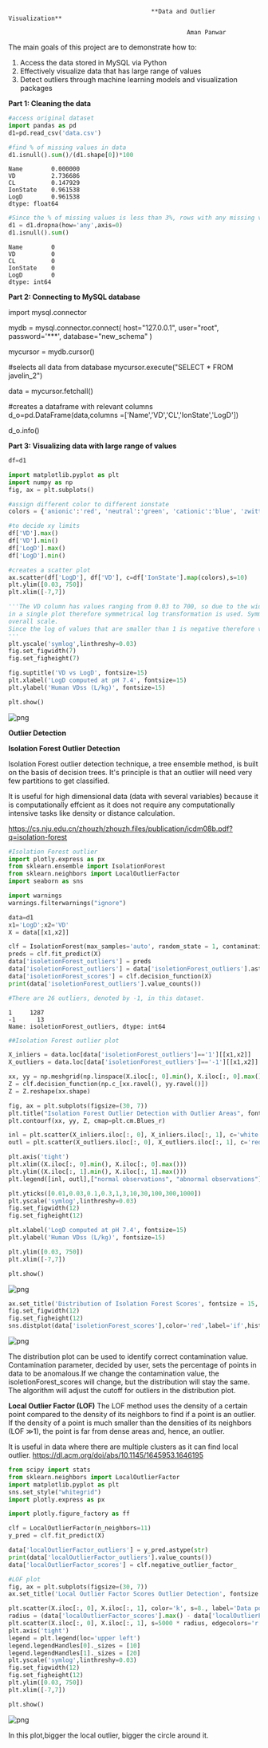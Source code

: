 
                                            **Data and Outlier Visualization**
                                            
                                                      Aman Panwar

The main goals of this project are to demonstrate how to:

1. Access the data stored in MySQL via Python
2. Effectively visualize data that has large range of values
3. Detect outliers through machine learning models and visualization packages

**Part 1: Cleaning the data**


```python
#access original dataset
import pandas as pd
d1=pd.read_csv('data.csv')

#find % of missing values in data
d1.isnull().sum()/(d1.shape[0])*100

```




    Name        0.000000
    VD          2.736686
    CL          0.147929
    IonState    0.961538
    LogD        0.961538
    dtype: float64




```python
#Since the % of missing values is less than 3%, rows with any missing values were removed
d1 = d1.dropna(how='any',axis=0) 
d1.isnull().sum()
```




    Name        0
    VD          0
    CL          0
    IonState    0
    LogD        0
    dtype: int64



**Part 2: Connecting to MySQL database**

import mysql.connector

mydb = mysql.connector.connect(
  host="127.0.0.1",
  user="root",
  password='***',
  database="new_schema"
)

mycursor = mydb.cursor()

#selects all data from database
mycursor.execute("SELECT * FROM javelin_2")

data = mycursor.fetchall()

#creates a dataframe with relevant columns
d_o=pd.DataFrame(data,columns =['Name','VD','CL','IonState','LogD']) 

d_o.info()


**Part 3: Visualizing data with large range of values**


```python
df=d1

import matplotlib.pyplot as plt
import numpy as np
fig, ax = plt.subplots()

#assign different color to different ionstate
colors = {'anionic':'red', 'neutral':'green', 'cationic':'blue', 'zwitterionic':'yellow'}

#to decide xy limits
df['VD'].max()
df['VD'].min()
df['LogD'].max()
df['LogD'].min()

#creates a scatter plot
ax.scatter(df['LogD'], df['VD'], c=df['IonState'].map(colors),s=10)
plt.ylim([0.03, 750])
plt.xlim([-7,7])

'''The VD column has values ranging from 0.03 to 700, so due to the wide range of values,it is difficult to visualize all values
in a single plot therefore symmetrical log transformation is used. Symmetrical log transformation decreases the 
overall scale. 
Since the log of values that are smaller than 1 is negative therefore values till 0.03 are plotted linearly using linthreshy.
'''
plt.yscale('symlog',linthreshy=0.03)
fig.set_figwidth(7)
fig.set_figheight(7)

fig.suptitle('VD vs LogD', fontsize=15)
plt.xlabel('LogD computed at pH 7.4', fontsize=15)
plt.ylabel('Human VDss (L/kg)', fontsize=15)

plt.show()
```


![png](output_7_0.png)


**Outlier Detection**

**Isolation Forest Outlier Detection**

Isolation Forest outlier detection technique, a tree ensemble method, is built on the basis of decision trees. It's principle is that an outlier will need very few partitions to get classified. 

It is useful for high dimensional data (data with several variables) because it is computationally effcient as it does not   require any computationally intensive tasks like density or distance calculation.

https://cs.nju.edu.cn/zhouzh/zhouzh.files/publication/icdm08b.pdf?q=isolation-forest


```python
#Isolation Forest outlier 
import plotly.express as px
from sklearn.ensemble import IsolationForest
from sklearn.neighbors import LocalOutlierFactor
import seaborn as sns 

import warnings
warnings.filterwarnings("ignore")

data=d1
x1='LogD';x2='VD'
X = data[[x1,x2]]

clf = IsolationForest(max_samples='auto', random_state = 1, contamination= 0.01)
preds = clf.fit_predict(X)
data['isoletionForest_outliers'] = preds
data['isoletionForest_outliers'] = data['isoletionForest_outliers'].astype(str)
data['isoletionForest_scores'] = clf.decision_function(X)
print(data['isoletionForest_outliers'].value_counts())

#There are 26 outliers, denoted by -1, in this dataset.
```

    1     1287
    -1      13
    Name: isoletionForest_outliers, dtype: int64
    


```python
##Isolation Forest outlier plot

X_inliers = data.loc[data['isoletionForest_outliers']=='1'][[x1,x2]]
X_outliers = data.loc[data['isoletionForest_outliers']=='-1'][[x1,x2]]

xx, yy = np.meshgrid(np.linspace(X.iloc[:, 0].min(), X.iloc[:, 0].max(), 50), np.linspace(X.iloc[:, 1].min(), X.iloc[:, 1].max(), 50))
Z = clf.decision_function(np.c_[xx.ravel(), yy.ravel()])
Z = Z.reshape(xx.shape)

fig, ax = plt.subplots(figsize=(30, 7))
plt.title("Isolation Forest Outlier Detection with Outlier Areas", fontsize = 15, loc='center')
plt.contourf(xx, yy, Z, cmap=plt.cm.Blues_r)

inl = plt.scatter(X_inliers.iloc[:, 0], X_inliers.iloc[:, 1], c='white', s=20, edgecolor='k')
outl = plt.scatter(X_outliers.iloc[:, 0], X_outliers.iloc[:, 1], c='red',s=20, edgecolor='k')

plt.axis('tight')
plt.xlim((X.iloc[:, 0].min(), X.iloc[:, 0].max()))
plt.ylim((X.iloc[:, 1].min(), X.iloc[:, 1].max()))
plt.legend([inl, outl],["normal observations", "abnormal observations"],loc="upper left")

plt.yticks([0.01,0.03,0.1,0.3,1,3,10,30,100,300,1000])
plt.yscale('symlog',linthreshy=0.03)
fig.set_figwidth(12)
fig.set_figheight(12)

plt.xlabel('LogD computed at pH 7.4', fontsize=15)
plt.ylabel('Human VDss (L/kg)', fontsize=15)

plt.ylim([0.03, 750])
plt.xlim([-7,7])

plt.show()
```


![png](output_11_0.png)



```python
ax.set_title('Distribution of Isolation Forest Scores', fontsize = 15, loc='center')
fig.set_figwidth(12)
fig.set_figheight(12)
sns.distplot(data['isoletionForest_scores'],color='red',label='if',hist_kws = {"alpha": 0.5});
```


![png](output_12_0.png)


The distribution plot can be used to identify correct contamination value. Contamination parameter, decided by user, sets the percentage of points in data to be anomalous.If we change the contamination value, the isoletionForest_scores will change, but the distribution will stay the same. The algorithm will adjust the cutoff for outliers in the distribution plot.

**Local Outlier Factor (LOF)**
The LOF method uses the density of a certain point compared to the density of its neighbors to find if a point is an outlier.
If the density of a point is much smaller than the densities of its neighbors (LOF ≫1), the point is far from dense areas and, hence, an outlier.

It is useful in data where there are multiple clusters as it can find local outlier.
https://dl.acm.org/doi/abs/10.1145/1645953.1646195


```python
from scipy import stats
from sklearn.neighbors import LocalOutlierFactor
import matplotlib.pyplot as plt
sns.set_style("whitegrid")
import plotly.express as px

import plotly.figure_factory as ff

clf = LocalOutlierFactor(n_neighbors=11)
y_pred = clf.fit_predict(X)

data['localOutlierFactor_outliers'] = y_pred.astype(str)
print(data['localOutlierFactor_outliers'].value_counts())
data['localOutlierFactor_scores'] = clf.negative_outlier_factor_
```


```python
#LOF plot
fig, ax = plt.subplots(figsize=(30, 7))
ax.set_title('Local Outlier Factor Scores Outlier Detection', fontsize = 15, loc='center')

plt.scatter(X.iloc[:, 0], X.iloc[:, 1], color='k', s=8., label='Data points')
radius = (data['localOutlierFactor_scores'].max() - data['localOutlierFactor_scores']) / (data['localOutlierFactor_scores'].max() - data['localOutlierFactor_scores'].min())
plt.scatter(X.iloc[:, 0], X.iloc[:, 1], s=5000 * radius, edgecolors='r', facecolors='none', label='Outlier scores')
plt.axis('tight')
legend = plt.legend(loc='upper left')
legend.legendHandles[0]._sizes = [10]
legend.legendHandles[1]._sizes = [20]
plt.yscale('symlog',linthreshy=0.03)
fig.set_figwidth(12)
fig.set_figheight(12)
plt.ylim([0.03, 750])
plt.xlim([-7,7])

plt.show()
```


![png](output_16_0.png)


In this plot,bigger the local outlier, bigger the circle around it.
